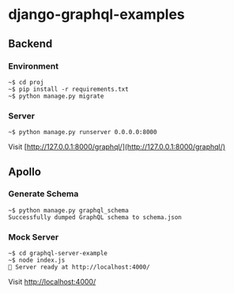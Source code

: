 # django-graphql-examples

## Backend

### Environment

```shell
~$ cd proj
~$ pip install -r requirements.txt
~$ python manage.py migrate
```

### Server

```shell
~$ python manage.py runserver 0.0.0.0:8000
```

Visit [http://127.0.0.1:8000/graphql/](http://127.0.0.1:8000/graphql/)

## Apollo

### Generate Schema

```shell
~$ python manage.py graphql_schema
Successfully dumped GraphQL schema to schema.json
```

### Mock Server

```shell
~$ cd graphql-server-example
~$ node index.js 
🚀 Server ready at http://localhost:4000/
```

Visit [http://localhost:4000/](http://localhost:4000/)